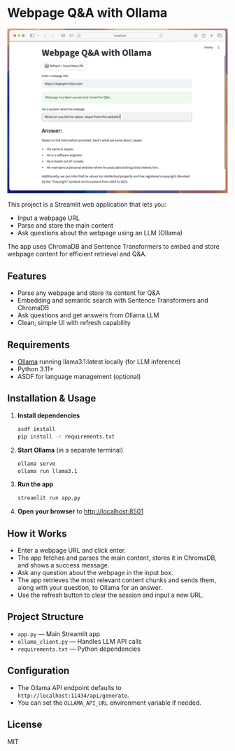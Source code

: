 # Webpage Q&A with Ollama

![Screenshot of the app](readme-screenshot.png)

This project is a Streamlit web application that lets you:
- Input a webpage URL
- Parse and store the main content
- Ask questions about the webpage using an LLM (Ollama)

The app uses ChromaDB and Sentence Transformers to embed and store webpage content for efficient retrieval and Q&A.

## Features
- Parse any webpage and store its content for Q&A
- Embedding and semantic search with Sentence Transformers and ChromaDB
- Ask questions and get answers from Ollama LLM
- Clean, simple UI with refresh capability

## Requirements
- [Ollama](https://ollama.com/) running llama3.1:latest locally (for LLM inference)
- Python 3.11+
- ASDF for language management (optional)

## Installation & Usage
1. **Install dependencies**
   ```sh
   asdf install
   pip install -r requirements.txt
   ```
1. **Start Ollama** (in a separate terminal)
   ```sh
   ollama serve
   ollama run llama3.1
   ```
1. **Run the app**
   ```sh
   streamlit run app.py
   ```
1. **Open your browser** to [http://localhost:8501](http://localhost:8501)

## How it Works
- Enter a webpage URL and click enter.
- The app fetches and parses the main content, stores it in ChromaDB, and shows a success message.
- Ask any question about the webpage in the input box.
- The app retrieves the most relevant content chunks and sends them, along with your question, to Ollama for an answer.
- Use the refresh button to clear the session and input a new URL.

## Project Structure
- `app.py` — Main Streamlit app
- `ollama_client.py` — Handles LLM API calls
- `requirements.txt` — Python dependencies

## Configuration
- The Ollama API endpoint defaults to `http://localhost:11434/api/generate`.
- You can set the `OLLAMA_API_URL` environment variable if needed.

## License
MIT
